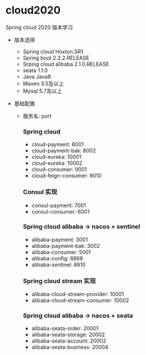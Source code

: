 # cloud2020
Spring cloud 2020 版本学习

- 版本选择
    - Spring cloud	        Hoxton.SR1
    - Spring boot		    2.2.2.RELEASE
    - Srping cloud alibaba 	2.1.0.RELEASE
    - seata                 1.1.0
    - Java 	                Java8
    - Maven	                3.5及以上
    - Mysql	                5.7及以上 

- 基础配置
    - 服务名: port
    
        ### Spring cloud
        - cloud-payment:        8001
        - cloud-payment-bak:    8002
        - cloud-eureka:         10001
        - cloud-eureka:         10002
        - cloud-consumer:       9001
        - cloud-feign-consumer: 9010
        
        ### Consul 实现
        - consul-payment:      7001
        - consul-consumer:     6001
        
        ### Spring cloud alibaba -> nacos + sentinel
        - alibaba-payment:      3001
        - alibaba-payment-bak:  3002
        - alibaba-consumer:     5001
        - alibaba-config:       8868
        - alibaba-sentinel:     8810
        
        ### Spring cloud stream 实现
        - alibaba-cloud-stream-provider:    10001
        - alibaba-cloud-stream-consumer:    10002
        
        ### Spring cloud alibaba ->  nacos + seata
        - alibaba-seata-order:      20001
        - alibaba-seata-storage:    20002
        - alibaba-seata-account:    20002
        - alibaba-seata-business:   20004


